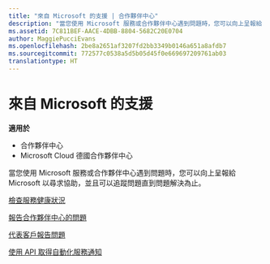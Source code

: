 ```yaml
---
title: "來自 Microsoft 的支援 | 合作夥伴中心"
description: "當您使用 Microsoft 服務或合作夥伴中心遇到問題時，您可以向上呈報給 Microsoft 以尋求協助，並且可以追蹤問題直到問題解決為止。"
ms.assetid: 7C811BEF-AACE-4DBB-8804-5682C20E0704
author: MaggiePucciEvans
ms.openlocfilehash: 2be8a2651af3207fd2bb3349b0146a651a8afdb7
ms.sourcegitcommit: 772577c0538a5d5b05d45f0e669697209761ab03
translationtype: HT
---
```

# <a name="support-from-microsoft"></a>來自 Microsoft 的支援

**適用於**

-  合作夥伴中心
-  Microsoft Cloud 德國合作夥伴中心

當您使用 Microsoft 服務或合作夥伴中心遇到問題時，您可以向上呈報給 Microsoft 以尋求協助，並且可以追蹤問題直到問題解決為止。

[檢查服務健康狀況](check-service-health.md)

[報告合作夥伴中心的問題](report-problems-with-partner-center.md)

[代表客戶報告問題](report-problems-on-behalf-of-a-customer.md)

[使用 API 取得自動化服務通知](get-automated-service-notifications-with-our-apis.md)

 

 



